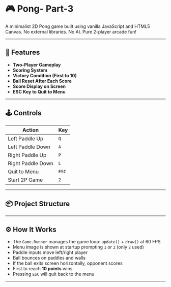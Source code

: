 # 🎮 Pong- Part-3

A minimalist 2D Pong game built using vanilla JavaScript and HTML5 Canvas. No external libraries. No AI. Pure 2-player arcade fun!

---

## 🚀 Features

- **Two-Player Gameplay**
- **Scoring System**
- **Victory Condition (First to 10)**
- **Ball Reset After Each Score**
- **Score Display on Screen**
- **ESC Key to Quit to Menu**

---

## 🕹️ Controls

| Action              | Key        |
|---------------------|------------|
| Left Paddle Up      | `Q`        |
| Left Paddle Down    | `A`        |
| Right Paddle Up     | `P`        |
| Right Paddle Down   | `L`        |
| Quit to Menu        | `ESC`      |
| Start 2P Game       | `2`        |

---

## 📦 Project Structure


---

## ⚙️ How It Works

- The `Game.Runner` manages the game loop: `update()` + `draw()` at 60 FPS
- Menu image is shown at startup prompting `1` or `2` (only `2` used)
- Paddle inputs move left/right player
- Ball bounces on paddles and walls
- If the ball exits screen horizontally, opponent scores
- First to reach **10 points** wins
- Pressing `ESC` will quit back to the menu

---
